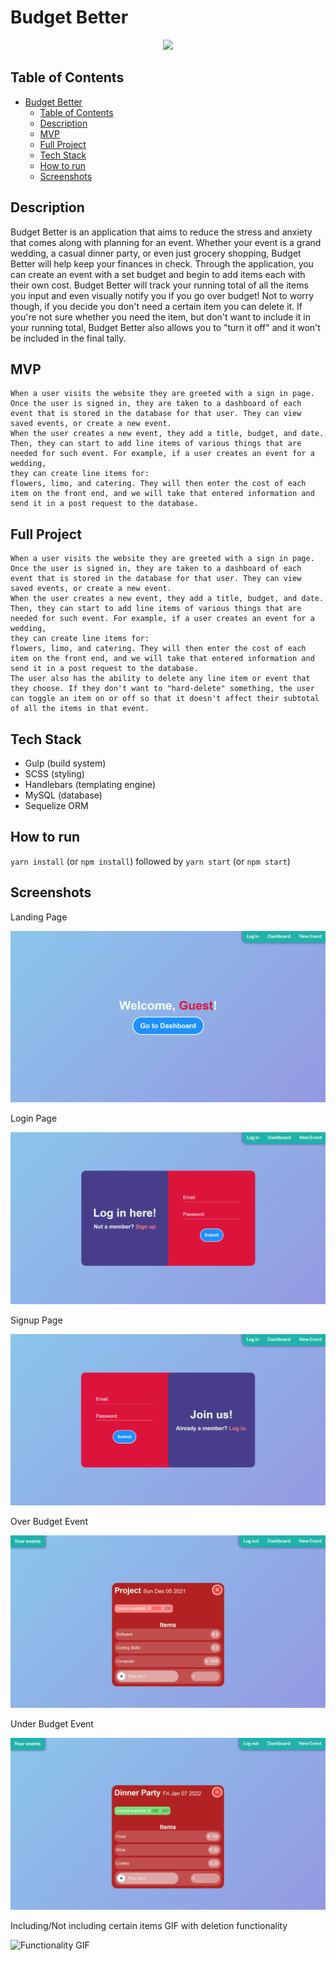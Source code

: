 # Budget Better

<p align="center">
	<a href="https://rutgers-budget-better.herokuapp.com/">
		<img src="https://i.imgur.com/nT9LavM.png" height="40" />
	</a>
</p>

## Table of Contents

- [Budget Better](#budget-better)
	- [Table of Contents](#table-of-contents)
	- [Description](#description)
	- [MVP](#mvp)
	- [Full Project](#full-project)
	- [Tech Stack](#tech-stack)
	- [How to run](#how-to-run)
	- [Screenshots](#screenshots)

## Description

Budget Better is an application that aims to reduce the stress and anxiety that comes along with planning for an event. Whether your event is a grand wedding, a casual dinner party, or even just grocery shopping, Budget Better will help keep your finances in check. Through the application, you can create an event with a set budget and begin to add items each with their own cost. Budget Better will track your running total of all the items you input and even visually notify you if you go over budget! Not to worry though, if you decide you don't need a certain item you can delete it. If you're not sure whether you need the item, but don't want to include it in your running total, Budget Better also allows you to "turn it off" and it won't be included in the final tally.

## MVP

```
When a user visits the website they are greeted with a sign in page. Once the user is signed in, they are taken to a dashboard of each event that is stored in the database for that user. They can view saved events, or create a new event.
When the user creates a new event, they add a title, budget, and date. Then, they can start to add line items of various things that are needed for such event. For example, if a user creates an event for a wedding,
they can create line items for:
flowers, limo, and catering. They will then enter the cost of each item on the front end, and we will take that entered information and send it in a post request to the database.
```

## Full Project

```
When a user visits the website they are greeted with a sign in page. Once the user is signed in, they are taken to a dashboard of each event that is stored in the database for that user. They can view saved events, or create a new event.
When the user creates a new event, they add a title, budget, and date. Then, they can start to add line items of various things that are needed for such event. For example, if a user creates an event for a wedding,
they can create line items for:
flowers, limo, and catering. They will then enter the cost of each item on the front end, and we will take that entered information and send it in a post request to the database.
The user also has the ability to delete any line item or event that they choose. If they don't want to "hard-delete" something, the user can toggle an item on or off so that it doesn't affect their subtotal of all the items in that event.
```

## Tech Stack

- Gulp (build system)
- SCSS (styling)
- Handlebars (templating engine)
- MySQL (database)
- Sequelize ORM

## How to run

`yarn install` (or `npm install`) followed by `yarn start` (or `npm start`)

## Screenshots

Landing Page

![Application's Landing Page](./screenshots/landing-screenshot.PNG)

Login Page

![Login Page](./screenshots/login-screenshot.PNG)

Signup Page

![Signup Page](./screenshots/signup-screenshot.PNG)

Over Budget Event

![Over Budget Event](./screenshots/overbudget-screenshot.PNG)

Under Budget Event

![Under Budget Event](./screenshots/underbudget-screenshot.PNG)

Including/Not including certain items GIF with deletion functionality

![Functionality GIF](./screenshots/showhide-delete.gif)
